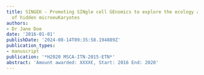 ```yaml
---
title: SINGEK - Promoting SINgle cell GEnomics to explore the ecology and evolution
  of hidden microeuKaryotes
authors:
- Dr Jane Doe
date: '2016-01-01'
publishDate: '2024-08-14T09:35:58.194889Z'
publication_types:
- manuscript
publication: '*H2020 MSCA-ITN-2015-ETN*'
abstract: 'Amount awarded: XXXX€, Start: 2016 End: 2020'
---
```

